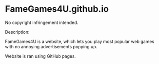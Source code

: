 # FameGames4U.github.io

No copyright infringement intended.

Description:

FameGames4U is a website,
which lets you play most popular web games
with no annoying advertisements popping up.

Website is ran using GitHub pages.
